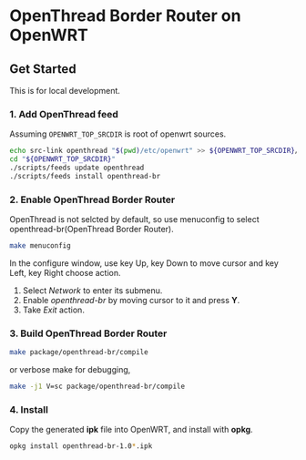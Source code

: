 OpenThread Border Router on OpenWRT
===================================

## Get Started

This is for local development.

### 1. Add OpenThread feed

Assuming `OPENWRT_TOP_SRCDIR` is root of openwrt sources.

```bash
echo src-link openthread "$(pwd)/etc/openwrt" >> ${OPENWRT_TOP_SRCDIR}/feeds.conf
cd "${OPENWRT_TOP_SRCDIR}"
./scripts/feeds update openthread
./scripts/feeds install openthread-br
```
### 2. Enable OpenThread Border Router

OpenThread is not selcted by default, so use menuconfig to select openthread-br(OpenThread Border Router).

```bash
make menuconfig
```

In the configure window, use key Up, key Down to move cursor and key Left, key Right choose action.

1. Select *Network* to enter its submenu.
2. Enable *openthread-br* by moving cursor to it and press **Y**.
3. Take *Exit* action.

### 3. Build OpenThread Border Router

```bash
make package/openthread-br/compile
```

or verbose make for debugging,

```bash
make -j1 V=sc package/openthread-br/compile
```

### 4. Install

Copy the generated **ipk** file into OpenWRT, and install with **opkg**.

```bash
opkg install openthread-br-1.0*.ipk
```
